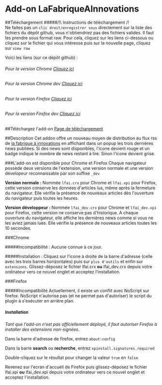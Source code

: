 # Add-on LaFabriqueAInnovations

##Téléchargement
#####/!\ Instructions de téléchargement /!\
Ne faites pas un `clic droit/enregistrer sous` directement sur la liste des fichiers du dépôt github, vous n'obtiendriez pas des fichiers valides. Il faut les prendre sous format raw. Pour cela, cliquez sur les liens ci-dessous ou cliquez sur le fichier qui vous intéresse puis sur la nouvelle page, cliquez sur `view raw`



Voici les liens (sur ce dépôt github) :
###### Pour la version Chrome [Cliquez ici](https://github.com/simplon-gregoryg/Add-on_LaFabriqueAInnovations/blob/master/lfai.crx?raw=true)
###### Pour la version Chrome dev [Cliquez ici](https://github.com/simplon-gregoryg/Add-on_LaFabriqueAInnovations/blob/master/lfai_dev.crx?raw=true)
###### Pour la version Firefox [Cliquez ici](https://github.com/simplon-gregoryg/Add-on_LaFabriqueAInnovations/blob/master/lfai.xpi?raw=true)
###### Pour la version Firefox dev [Cliquez ici](https://github.com/simplon-gregoryg/Add-on_LaFabriqueAInnovations/blob/master/lfai_dev.xpi?raw=true)

##Téléchargez l'add-on
[Page de téléchargement](https://htmlpreview.github.io/?https://github.com/simplon-patrickm/Add-on_LaFabriqueAInnovations/blob/master/index.html)



##Description
Cet addon offre un nouveau moyen de distribution au flux rss de [la fabrique à innovations](http://lafabriqueainnovations.com) en affichant dans un popup les trois dernières news publiées.
Si des news sont disponibles, l'icone devient rouge et un badge indique le nombre de news restant à lire. Sinon  l'icone devient grise.

###L'add-on est disponible pour Chrome et Firefox
Chaque navigateur possède deux versions de l'extension, une version normale et une version dévelopeur reconnaissable par son suffixe `_dev`

**Version normale :**
Nommée `lfai.crx` pour Chrome et `lfai.xpi` pour Firefox, cette version conserve les données d'articles lus, même après la fermeture du navigateur. Elle vérifie la présence de nouveaux articles dès l'ouverture du navigateur puis toutes les heures.

**Version développeur :**
Nommée `lfai_dev.crx` pour Chrome et `lfai_dev.xpi` pour Firefox, cette version ne conserve pas d'historique. A chaque ouverture du navigateur, elle affiche les dernières news comme si vous ne les aviez jamais lues. Elle vérifie la présence de nouveaux articles toutes les 10 secondes.


###Chrome

#####Incompatibilité :
Aucune connue à ce jour.

#####Installation :
Cliquez sur l'icone à droite de la barre d'adresse (celle avec les trois barres horizontales) puis sur `plus d'outils` et enfin sur `extensions`.
Glissez-déposez le fichier lfai.crx **ou** lfai_dev.crx depuis votre ordinateur vers ce nouvel onglet et acceptez l'installation.


###Firefox

#####Incompatibilité
Actuellement, il existe un conflit avec NoScript sur firefox. NoScript n'autorise pas (et ne permet pas d'autoriser) le script du plugin à s'exécuter en arrière plan.

##### Installation

*Tant que l'add-on n'est pas officiellement déployé, il faut autoriser Firefox à installer des extensions non-signées.*

Dans la barre d'adresse de firefox, entrez `about:config`

Dans la barre **search** ou **recherche**, entrez `xpinstall.signatures.required`

Double-cliquez sur le résultat pour changer la valeur `true` en `false`

Revenez sur l'ecran d'accueil de Firefox puis glissez-déposez le fichier lfai.xpi __**ou**__ lfai_dev.xpi depuis votre ordinateur vers ce nouvel onglet et acceptez l'installation.
